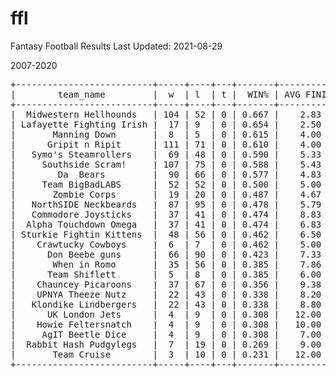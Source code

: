 # ffl
Fantasy Football Results
Last Updated: 2021-08-29

2007-2020
<pre>
+--------------------------+-----+----+---+-------+------------+--------+------------+------+------+
|        team_name         |  w  | l  | t |  WIN% | AVG FINISH | CHAMPS | RUNNER UPS | 3RDs | 4THs |
+--------------------------+-----+----+---+-------+------------+--------+------------+------+------+
|  Midwestern Hellhounds   | 104 | 52 | 0 | 0.667 |    2.83    |   5    |     1      |  3   |  1   |
| Lafayette Fighting Irish |  17 | 9  | 0 | 0.654 |    2.50    |   1    |     0      |  0   |  1   |
|       Manning Down       |  8  | 5  | 0 | 0.615 |    4.00    |   0    |     0      |  0   |  1   |
|      Gripit n Ripit      | 111 | 71 | 0 | 0.610 |    4.00    |   2    |     3      |  2   |  1   |
|   Symo's Steamrollers    |  69 | 48 | 0 | 0.590 |    5.33    |   1    |     0      |  1   |  3   |
|     Southside Scram!     | 107 | 75 | 0 | 0.588 |    5.43    |   1    |     2      |  2   |  2   |
|        Da  Bears         |  90 | 66 | 0 | 0.577 |    4.83    |   1    |     2      |  0   |  4   |
|     Team BigBadLABS      |  52 | 52 | 0 | 0.500 |    5.00    |   0    |     2      |  1   |  0   |
|       Zombie Corps       |  19 | 20 | 0 | 0.487 |    4.67    |   0    |     1      |  0   |  0   |
|   NorthSIDE Neckbeards   |  87 | 95 | 0 | 0.478 |    5.79    |   1    |     0      |  2   |  0   |
|   Commodore Joysticks    |  37 | 41 | 0 | 0.474 |    8.83    |   0    |     0      |  0   |  0   |
|  Alpha Touchdown Omega   |  37 | 41 | 0 | 0.474 |    6.83    |   0    |     1      |  0   |  0   |
| Sturkie Fightin Kittens  |  48 | 56 | 0 | 0.462 |    6.50    |   1    |     1      |  1   |  0   |
|    Crawtucky Cowboys     |  6  | 7  | 0 | 0.462 |    5.00    |   0    |     0      |  0   |  0   |
|      Don Beebe guns      |  66 | 90 | 0 | 0.423 |    7.33    |   0    |     0      |  2   |  0   |
|       When in Romo       |  35 | 56 | 0 | 0.385 |    7.86    |   1    |     0      |  0   |  0   |
|      Team Shiflett       |  5  | 8  | 0 | 0.385 |    6.00    |   0    |     0      |  0   |  0   |
|    Chauncey Picaroons    |  37 | 67 | 0 | 0.356 |    9.38    |   0    |     1      |  0   |  0   |
|    UPNYA Theeze Nutz     |  22 | 43 | 0 | 0.338 |    8.20    |   0    |     0      |  0   |  1   |
|   Klondike Lindbergers   |  22 | 43 | 0 | 0.338 |    8.80    |   0    |     0      |  0   |  0   |
|      UK London Jets      |  4  | 9  | 0 | 0.308 |   12.00    |   0    |     0      |  0   |  0   |
|    Howie Feltersnatch    |  4  | 9  | 0 | 0.308 |   10.00    |   0    |     0      |  0   |  0   |
|     AgIT Beetle Dice     |  4  | 9  | 0 | 0.308 |    7.00    |   0    |     0      |  0   |  0   |
|  Rabbit Hash Pudgylegs   |  7  | 19 | 0 | 0.269 |    9.00    |   0    |     0      |  0   |  0   |
|       Team Cruise        |  3  | 10 | 0 | 0.231 |   12.00    |   0    |     0      |  0   |  0   |
+--------------------------+-----+----+---+-------+------------+--------+------------+------+------+
</pre>
